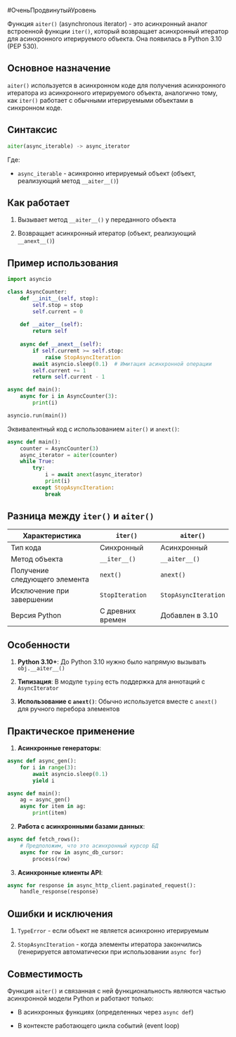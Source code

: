 #ОченьПродвинутыйУровень

Функция `aiter()` (asynchronous iterator) - это асинхронный аналог встроенной функции `iter()`, который возвращает асинхронный итератор для асинхронного итерируемого объекта. Она появилась в Python 3.10 (PEP 530).

## Основное назначение

`aiter()` используется в асинхронном коде для получения асинхронного итератора из асинхронного итерируемого объекта, аналогично тому, как `iter()` работает с обычными итерируемыми объектами в синхронном коде.

## Синтаксис
```python
aiter(async_iterable) -> async_iterator
```
Где:

- `async_iterable` - асинхронно итерируемый объект (объект, реализующий метод `__aiter__()`)
    

## Как работает

1. Вызывает метод `__aiter__()` у переданного объекта
    
2. Возвращает асинхронный итератор (объект, реализующий `__anext__()`)
    

## Пример использования
```python
import asyncio

class AsyncCounter:
    def __init__(self, stop):
        self.stop = stop
        self.current = 0
    
    def __aiter__(self):
        return self
    
    async def __anext__(self):
        if self.current >= self.stop:
            raise StopAsyncIteration
        await asyncio.sleep(0.1)  # Имитация асинхронной операции
        self.current += 1
        return self.current - 1

async def main():
    async for i in AsyncCounter(3):
        print(i)

asyncio.run(main())
```
Эквивалентный код с использованием `aiter()` и `anext()`:
```python
async def main():
    counter = AsyncCounter(3)
    async_iterator = aiter(counter)
    while True:
        try:
            i = await anext(async_iterator)
            print(i)
        except StopAsyncIteration:
            break
```
## Разница между `iter()` и `aiter()`

|Характеристика|`iter()`|`aiter()`|
|---|---|---|
|Тип кода|Синхронный|Асинхронный|
|Метод объекта|`__iter__()`|`__aiter__()`|
|Получение следующего элемента|`next()`|`anext()`|
|Исключение при завершении|`StopIteration`|`StopAsyncIteration`|
|Версия Python|С древних времен|Добавлен в 3.10|

## Особенности

1. **Python 3.10+**: До Python 3.10 нужно было напрямую вызывать `obj.__aiter__()`
    
2. **Типизация**: В модуле `typing` есть поддержка для аннотаций с `AsyncIterator`
    
3. **Использование с `anext()`**: Обычно используется вместе с `anext()` для ручного перебора элементов
    

## Практическое применение

1. **Асинхронные генераторы**:
```python
async def async_gen():
    for i in range(3):
        await asyncio.sleep(0.1)
        yield i

async def main():
    ag = async_gen()
    async for item in ag:
        print(item)
```
2. **Работа с асинхронными базами данных**:
```python
async def fetch_rows():
    # Предположим, что это асинхронный курсор БД
    async for row in async_db_cursor:
        process(row)
```
3. **Асинхронные клиенты API**:
```python
async for response in async_http_client.paginated_request():
    handle_response(response)
```
## Ошибки и исключения

1. `TypeError` - если объект не является асинхронно итерируемым
    
2. `StopAsyncIteration` - когда элементы итератора закончились (генерируется автоматически при использовании `async for`)
    

## Совместимость

Функция `aiter()` и связанная с ней функциональность являются частью асинхронной модели Python и работают только:

- В асинхронных функциях (определенных через `async def`)
    
- В контексте работающего цикла событий (event loop)